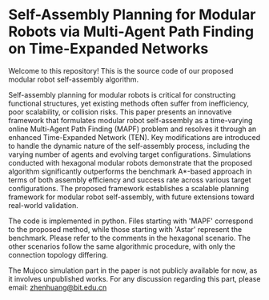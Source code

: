 # Self-Assembly Planning for Modular Robots via Multi-Agent Path Finding on Time-Expanded Networks
Welcome to this repository! This is the source code of our proposed modular robot self-assembly algorithm.

Self-assembly planning for modular robots is critical for constructing functional structures, yet existing methods often suffer from inefficiency, poor scalability, or collision risks. This paper presents an innovative framework that formulates modular robot self-assembly as a time-varying online Multi-Agent Path Finding (MAPF) problem and resolves it through an enhanced Time-Expanded Network (TEN). Key modifications are introduced to handle the dynamic nature of the self-assembly process, including the varying number of agents and evolving target configurations. Simulations conducted with hexagonal modular robots demonstrate that the proposed algorithm significantly outperforms the benchmark A*-based approach in terms of both assembly efficiency and success rate across various target configurations. The proposed framework establishes a scalable planning framework for modular robot self-assembly, with future extensions toward real-world validation.

The code is implemented in python. Files starting with 'MAPF' correspond to the proposed method, while those starting with 'Astar' represent the benchmark. Please refer to the comments in the hexagonal scenario. The other scenarios follow the same algorithmic procedure, with only the connection topology differing.

The Mujoco simulation part in the paper is not publicly available for now, as it involves unpublished works. For any discussion regarding this part, please email: zhenhuang@bit.edu.cn
